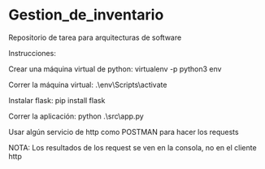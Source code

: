 # Gestion_de_inventario
Repositorio de tarea para arquitecturas de software

Instrucciones:

Crear una máquina virtual de python:
virtualenv -p python3 env

Correr la máquina virtual:
.\env\Scripts\activate 

Instalar flask:
pip install flask

Correr la aplicación:
python .\src\app.py 

Usar algún servicio de http como POSTMAN para hacer los requests

NOTA: Los resultados de los request se ven en la consola, no en el cliente http 